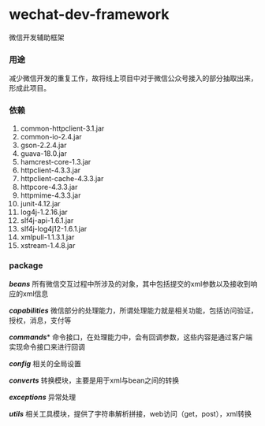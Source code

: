 # wechat-dev-framework
微信开发辅助框架

### 用途
减少微信开发的重复工作，故将线上项目中对于微信公众号接入的部分抽取出来，形成此项目。

### 依赖
1.    common-httpclient-3.1.jar
2.    common-io-2.4.jar
3.    gson-2.2.4.jar
4.    guava-18.0.jar
5.    hamcrest-core-1.3.jar
6.    httpclient-4.3.3.jar
7.    httpclient-cache-4.3.3.jar
8.    httpcore-4.3.3.jar
9.    httpmime-4.3.3.jar
10.   junit-4.12.jar
11.   log4j-1.2.16.jar
12.   slf4j-api-1.6.1.jar
13.   slf4j-log4j12-1.6.1.jar
14.   xmlpull-1.1.3.1.jar
15.   xstream-1.4.8.jar

### package
***beans***
所有微信交互过程中所涉及的对象，其中包括提交的xml参数以及接收到响应的xml信息

***capabilities***
微信部分的处理能力，所谓处理能力就是相关功能，包括访问验证，授权，消息，支付等

***commands****
命令接口，在处理能力中，会有回调参数，这些内容是通过客户端实现命令接口来进行回调

***config***
相关的全局设置

***converts***
转换模块，主要是用于xml与bean之间的转换

***exceptions***
异常处理

***utils***
相关工具模块，提供了字符串解析拼接，web访问（get，post），xml转换